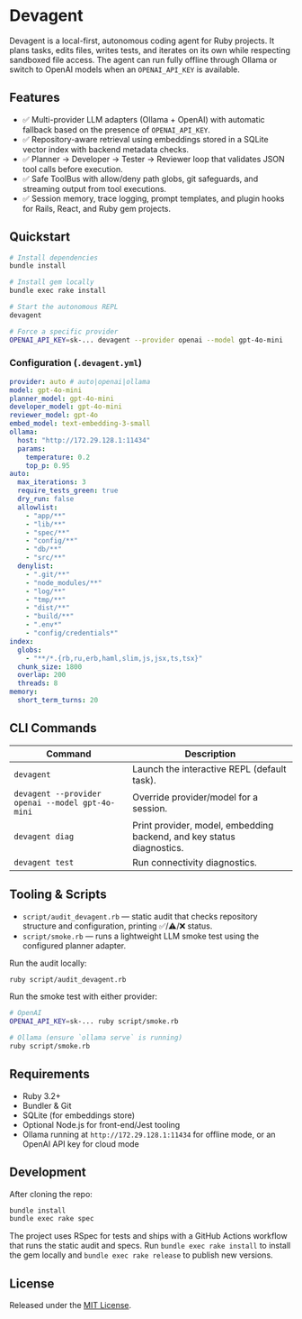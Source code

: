 # Devagent

Devagent is a local-first, autonomous coding agent for Ruby projects. It plans tasks, edits files, writes tests, and iterates on its own while respecting sandboxed file access. The agent can run fully offline through Ollama or switch to OpenAI models when an `OPENAI_API_KEY` is available.

## Features

- ✅ Multi-provider LLM adapters (Ollama + OpenAI) with automatic fallback based on the presence of `OPENAI_API_KEY`.
- ✅ Repository-aware retrieval using embeddings stored in a SQLite vector index with backend metadata checks.
- ✅ Planner → Developer → Tester → Reviewer loop that validates JSON tool calls before execution.
- ✅ Safe ToolBus with allow/deny path globs, git safeguards, and streaming output from tool executions.
- ✅ Session memory, trace logging, prompt templates, and plugin hooks for Rails, React, and Ruby gem projects.

## Quickstart

```bash
# Install dependencies
bundle install

# Install gem locally
bundle exec rake install

# Start the autonomous REPL
devagent

# Force a specific provider
OPENAI_API_KEY=sk-... devagent --provider openai --model gpt-4o-mini
```

### Configuration (`.devagent.yml`)

```yaml
provider: auto # auto|openai|ollama
model: gpt-4o-mini
planner_model: gpt-4o-mini
developer_model: gpt-4o-mini
reviewer_model: gpt-4o
embed_model: text-embedding-3-small
ollama:
  host: "http://172.29.128.1:11434"
  params:
    temperature: 0.2
    top_p: 0.95
auto:
  max_iterations: 3
  require_tests_green: true
  dry_run: false
  allowlist:
    - "app/**"
    - "lib/**"
    - "spec/**"
    - "config/**"
    - "db/**"
    - "src/**"
  denylist:
    - ".git/**"
    - "node_modules/**"
    - "log/**"
    - "tmp/**"
    - "dist/**"
    - "build/**"
    - ".env*"
    - "config/credentials*"
index:
  globs:
    - "**/*.{rb,ru,erb,haml,slim,js,jsx,ts,tsx}"
  chunk_size: 1800
  overlap: 200
  threads: 8
memory:
  short_term_turns: 20
```

## CLI Commands

| Command                                          | Description                                                           |
| ------------------------------------------------ | --------------------------------------------------------------------- |
| `devagent`                                       | Launch the interactive REPL (default task).                           |
| `devagent --provider openai --model gpt-4o-mini` | Override provider/model for a session.                                |
| `devagent diag`                                  | Print provider, model, embedding backend, and key status diagnostics. |
| `devagent test`                                  | Run connectivity diagnostics.                                         |

## Tooling & Scripts

- `script/audit_devagent.rb` — static audit that checks repository structure and configuration, printing ✅/⚠️/❌ status.
- `script/smoke.rb` — runs a lightweight LLM smoke test using the configured planner adapter.

Run the audit locally:

```bash
ruby script/audit_devagent.rb
```

Run the smoke test with either provider:

```bash
# OpenAI
OPENAI_API_KEY=sk-... ruby script/smoke.rb

# Ollama (ensure `ollama serve` is running)
ruby script/smoke.rb
```

## Requirements

- Ruby 3.2+
- Bundler & Git
- SQLite (for embeddings store)
- Optional Node.js for front-end/Jest tooling
- Ollama running at `http://172.29.128.1:11434` for offline mode, or an OpenAI API key for cloud mode

## Development

After cloning the repo:

```bash
bundle install
bundle exec rake spec
```

The project uses RSpec for tests and ships with a GitHub Actions workflow that runs the static audit and specs. Run `bundle exec rake install` to install the gem locally and `bundle exec rake release` to publish new versions.

## License

Released under the [MIT License](LICENSE.txt).

